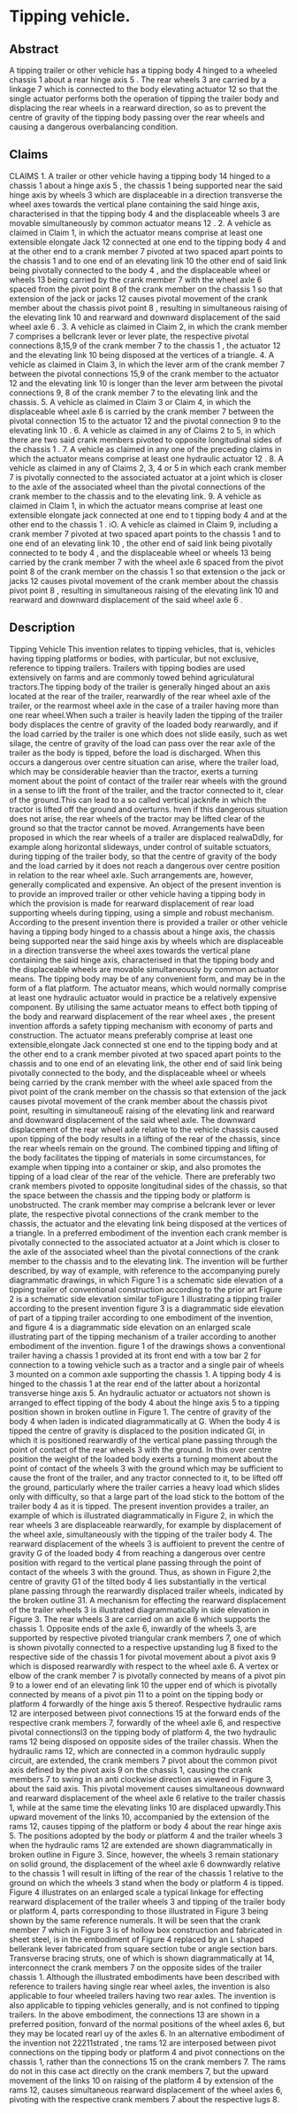 # Tipping vehicle.

## Abstract
A tipping trailer or other vehicle has a tipping body 4 hinged to a wheeled chassis 1 about a rear hinge axis 5 . The rear wheels 3 are carried by a linkage 7 which is connected to the body elevating actuator 12 so that the single actuator performs both the operation of tipping the trailer body and displacing the rear wheels in a rearward direction, so as to prevent the centre of gravity of the tipping body passing over the rear wheels and causing a dangerous overbalancing condition.

## Claims
CLAIMS 1. A trailer or other vehicle having a tipping body 14 hinged to a chassis 1 about a hinge axis 5 , the chassis 1 being supported near the said hinge axis by wheels 3 which are displaceable in a direction transverse the wheel axes towards the vertical plane containing the said hinge axis, characterised in that the tipping body 4 and the displaceable wheels 3 are movable simultaneously by common actuator means 12 . 2. A vehicle as claimed in Claim 1, in which the actuator means comprise at least one extensible elongate Jack 12 connected at one end to the tipping body 4 and at the other end to a crank member 7 pivoted at two spaced apart points to the chassis 1 and to one end of an elevating link 10 the other end of said link being pivotally connected to the body 4 , and the displaceable wheel or wheels 13 being carried by the crank member 7 with the wheel axle 6 spaced from the pivot point 8 of the crank member on the chassis 1 so that extension of the jack or jacks 12 causes pivotal movement of the crank member about the chassis pivot point 8 , resulting in simultaneous raising of the elevating link 10 and rearward and downward displacement of the said wheel axle 6 . 3. A vehicle as claimed in Claim 2, in which the crank member 7 comprises a bellcrank lever or lever plate, the respective pivotal connections 8,15,9 of the crank member 7 to the chassis 1 , the actuator 12 and the elevating link 10 being disposed at the vertices of a triangle. 4. A vehicle as claimed in Claim 3, in which the lever arm of the crank member 7 between the pivotal connections 15,9 of the crank member to the actuator 12 and the elevating link 10 is longer than the lever arm between the pivotal connections 9, 8 of the crank member 7 to the elevating link and the chassis. 5. A vehicle as claimed in Claim 3 or Claim 4, in which the displaceable wheel axle 6 is carried by the crank member 7 between the pivotal connection 15 to the actuator 12 and the pivotal connection 9 to the elevating link 10 . 6. A vehicle as claimed in any of Claims 2 to 5, in which there are two said crank members pivoted to opposite longitudinal sides of the chassis 1 . 7. A vehicle as claimed in any one of the preceding claims in which the actuator means comprise at least one hydraulic actuator 12 . 8. A vehicle as claimed in any of Claims 2, 3, 4 or 5 in which each crank member 7 is pivotally connected to the associated actuator at a joint which is closer to the axle of the associated wheel than the pivotal connections of the crank member to the chassis and to the elevating link. 9. A vehicle as claimed in Claim 1, in which the actuator means comprise at least one extensible elongate jack connected at one end to t tipping body 4 and at the other end to the chassis 1 . iO. A vehicle as claimed in Claim 9, including a crank member 7 pivoted at two spaced apart points to the chassis 1 and to one end of an elevating link 10 , the other end of said link being pivotally connected to te body 4 , and the displaceable wheel or wheels 13 being carried by the crank member 7 with the wheel axle 6 spaced from the pivot point 8 of the crank member on the chassis 1 so that extension o the jack or jacks 12 causes pivotal movement of the crank member about the chassis pivot point 8 , resulting in simultaneous raising of the elevating link 10 and rearward and downward displacement of the said wheel axle 6 .

## Description
Tipping Vehicle This invention relates to tipping vehicles, that is, vehicles having tipping platforms or bodies, with particular, but not exclusive, reference to tipping trailers. Trailers with tipping bodies are used extensively on farms and are commonly towed behind agriculatural tractors.The tipping body of the trailer is generally hinged about an axis located at the rear of the trailer, rearwardly of the rear wheel axle of the trailer, or the rearmost wheel axle in the case of a trailer having more than one rear wheel.When such a trailer is heavily laden the tipping of the trailer body displaces the centre of gravity of the loaded body rearwardly, and if the load carried by the trailer is one which does not slide easily, such as wet silage, the centre of gravity of the load can pass over the rear axle of the trailer as the body is tipped, before the load is discharged. When this occurs a dangerous over centre situation can arise, where the trailer load, which may be considerable heavier than the tractor, exerts a turning moment about the point of contact of the trailer rear wheels with the ground in a sense to lift the front of the trailer, and the tractor connected to it, clear of the ground.This can lead to a so called vertical jacknife in which the tractor is lifted off the ground and overturns. hven if this dangerous situation does not arise, the rear wheels of the tractor may be lifted clear of the ground so that the tractor cannot be moved. Arrangements have been proposed in which the rear wheels of a trailer are displaced realwaDdly, for example along horizontal slideways, under control of suitable sctuators, during tipping of the trailer body, so that the centre of gravity of the body and the load carried by it does not reach a dangerous over centre position in relation to the rear wheel axle. Such arrangements are, however, generally complicated and expensive. An object of the present invention is to provide an improved trailer or other vehicle having a tipping body in which the provision is made for rearward displacement of rear load supporting wheels during tipping, using a simple and robust mechanism. According to the present invention there is provided a trailer or other vehicle having a tipping body hinged to a chassis about a hinge axis, the chassis being supported near the said hinge axis by wheels which are displaceable in a direction transverse the wheel axes towards the vertical plane containing the said hinge axis, characterised in that the tipping body and the displaceable wheels are movable simultaneously by common actuator means. The tipping body may be of any convenient form, and may be in the form of a flat platform. The actuator means, which would normally comprise at least one hydraulic actuator would in practice be a relatively expensive component. By utilising the same actuator means to effect both tipping of the body and rearward displacement of the rear wheel axes , the present invention affords a safety tipping mechanism with economy of parts and construction. The actuator means preferably comprise at least one extensible,elongate Jack connected st one end to the tipping body and at the other end to a crank member pivoted at two spaced apart points to the chassis and to one end of an elevating link, the other end of said link being pivotally connected to the body, and the displaceable wheel or wheels being carried by the crank member with the wheel axle spaced from the pivot point of the crank member on the chassis so that extension of the jack causes pivotal movement of the crank member about the chassis pivot point, resulting in simultaneouE raising of the elevating link and rearward and downward displacement of the said wheel axle. The downward displacement of the rear wheel axle relative to the vehicle chassis caused upon tipping of the body results in a lifting of the rear of the chassis, since the rear wheels remain on the ground. The combined tipping and lifting of the body facilitates the tipping of materials in some circumstances, for example when tipping into a container or skip, and also promotes the tipping of a load clear of the rear of the vehicle. There are preferably two crank members pivoted to opposite longitudinal sides of the chassis, so that the space between the chassis and the tipping body or platform is unobstructed. The crank member may comprise a belcrank lever or lever plate, the respective pivotal connections of the crank member to the chassis, the actuator and the elevating link being disposed at the vertices of a triangle. In a preferred embodiment of the invention each crank member is pivotally connected to the associated actuator at a Joint which is closer to the axle of the associated wheel than the pivotal connections of the crank member to the chassis and to the elevating link. The invention will be further described, by way of example, with reference to the accompanying purely diagrammatic drawings, in which Figure 1 is a schematic side elevation of a tipping trailer of conventional construction according to the prior art Figure 2 is a schematic side elevation similar toFigure 1 illustrating a tipping trailer according to the present invention figure 3 is a diagrammatic side elevation of part of a tipping trailer according to one embodiment of the invention, and figure 4 is a diagrammatic side elevation on an enlarged scale illustrating part of the tipping mechanism of a trailer according to another embodiment of the invention. figure 1 of the drawings shows a conventional trailer having a chassis 1 provided at its front end with a tow bar 2 for connection to a towing vehicle such as a tractor and a single pair of wheels 3 mounted on a common axle supporting the chassis 1. A tipping body 4 is hinged to the chassis 1 at the rear end of the latter about a horizontal transverse hinge axis 5. An hydraulic actuator or actuators not shown is arranged to effect tipping of the body 4 about the hinge axis 5 to a tipping position shown in broken outline in Figure 1. The centre of gravity of the body 4 when laden is indicated diagrammatically at G. When the body 4 is tipped the centre of gravity is displaced to the position indicated Gl, in which it is positioned rearwardly of the vertical plane passing through the point of contact of the rear wheels 3 with the ground. In this over centre position the weight of the loaded body exerts a turning moment about the point of contact of the wheels 3 with the ground which may be sufficient to cause the front of the trailer, and any tractor connected to it, to be lifted off the ground, particularly where the trailer carries a heavy load which slides only with difficulty, so that a large part of the load stick to the bottom of the trailer body 4 as it is tipped. The present invention provides a trailer, an example of which is illustrated diagrammatically in Figure 2, in which the rear wheels 3 are displaceable rearwardly, for example by displacement of the wheel axle, simultaneously with the tipping of the trailer body 4. The rearward displacement of the wheels 3 is auffioient to prevent the centre of gravity G of the loaded body 4 from reaching a dangerous over centre position with regard to the vertical plane passing through the point of contact of the wheels 3 with the ground. Thus, as shown in Figure 2,the centre of gravity G1 of the tilted body 4 lies substantially in the vertical plane passing through the rearwardly displaced trailer wheels, indicated by the broken outline 31. A mechanism for effecting the rearward displacement of the trailer wheels 3 is illustrated diagrammatically in side elevation in Figure 3. The rear wheels 3 are carried on an axle 6 which supports the chassis 1. Opposite ends of the axle 6, inwardly of the wheels 3, are supported by respective pivoted triangular crank members 7, one of which is shown pivotally connected to a respective upstanding lug 8 fixed to the respective side of the chassis 1 for pivotal movement about a pivot axis 9 which is disposed rearwardly with respect to the wheel axle 6. A vertex or elbow of the crank member 7 is pivotally connected by means of a pivot pin 9 to a lower end of an elevating link 10 the upper end of which is pivotally connected by means of a pivot pin 11 to a point on the tipping body or platform 4 forwardly of the hinge axis 5 thereof. Respective hydraulic rams 12 are interposed between pivot connections 15 at the forward ends of the respective crank members 7, forwardly of the wheel axle 6, and respective pivotal connectionsl3 on the tipping body of platform 4, the two hydraulic rams 12 being disposed on opposite sides of the trailer chassis. When the hydraulic rams 12, which are connected in a common hydraulic supply circuit, are extended, the crank members 7 pivot about the common pivot axis defined by the pivot axis 9 on the chassis 1, causing the crank members 7 to swing in an anti clockwise direction as viewed in Figure 3, about the said axis. This pivotal movement causes simultaneous downward and rearward displacement of the wheel axle 6 relative to the trailer chassis 1, while at the same time the elevating links 10 are displaced upwardly.This upward movement of the links 10, accompanied by the extension of the rams 12, causes tipping of the platform or body 4 about the rear hinge axis 5. The positions adopted by the body or platform 4 and the trailer wheels 3 when the hydraulic rams 12 are extended are shown diagrammatically in broken outline in Figure 3. Since, however, the wheels 3 remain stationary on solid ground, the displacement of the wheel axle 6 downwardly relative to the chassis 1 will result in lifting of the rear of the chassis 1 relative to the ground on which the wheels 3 stand when the body or platform 4 is tipped. Figure 4 illustrates on an enlarged scale a typical linkage for effecting rearward displacement of the trailer wheels 3 and tipping of the trailer body or platform 4, parts corresponding to those illustrated in Figure 3 being shown by the same reference numerals. It will be seen that the crank member 7 which in Figure 3 is of hollow box construction and fabricated in sheet steel, is in the embodiment of Figure 4 replaced by an L shaped bellerank lever fabricated from square section tube or angle section bars. Transverse bracing struts, one of which is shown diagrammatically at 14, interconnect the crank members 7 on the opposite sides of the trailer chassis 1. Although the illustrated embodiments have been described with reference to trailers having single rear wheel axles, the invention is also applicable to four wheeled trailers having two rear axles. The invention is also applicable to tipping vehicles generally, and is not confined to tipping trailers. In the above embodiment, the connections 13 are shown in a preferred position, fonvard of the normal positions of the wheel axles 6, but they may be located rearl uy of the axles 6. In an alternative embodiment of the invention not 22211strated , tne rams 12 are interposed between pivot connections on the tipping body or platform 4 and pivot connections on the chassis 1, rather than the connections 15 on the crank members 7. The rams do not in this case act directly on the crank members 7, but the upward movement of the links 10 on raising of the platform 4 by extension of the rams 12, causes simultaneous rearward displacement of the wheel axles 6, pivoting with the respective crank members 7 about the respective lugs 8.